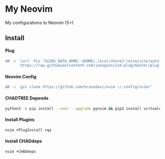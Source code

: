 # My Neovim

My configurations to Neovim (5+)

## Install

#### Plug

```bash
sh -c 'curl -fLo "${XDG_DATA_HOME:-$HOME/.local/share}"/nvim/site/autoload/plug.vim --create-dirs \
       https://raw.githubusercontent.com/junegunn/vim-plug/master/plug.vim'
```

#### Neovim Config

```bash
sh -c 'git clone https://github.com/brunodavi/nvim ~/.config/nvim/'
```

#### CHADTREE Depends

```bash
python3 -m pip install --user --upgrade pynvim && pip3 install virtualenv || apt install --yes -- python3-venv
```

#### Install Plugins

```bash
nvim +PlugInstall +qa
```

#### Install CHADdeps

```bash
nvim +CHADdeps
```
